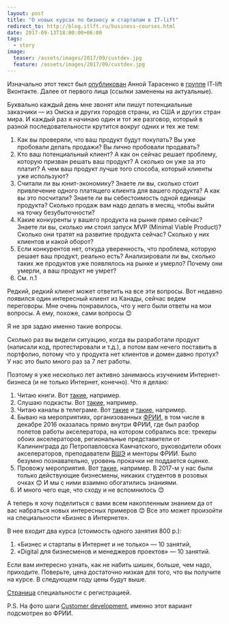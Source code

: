 ```yaml
---
layout: post
title: "О новых курсах по бизнесу и стартапам в IT-lift"
redirect_to: http://blog.itlft.ru/business-courses.html
date: 2017-09-13T18:00:00+06:00
tags:
  - story
image: 
  teaser: /assets/images/2017/09/custdev.jpg
  feature: /assets/images/2017/09/custdev.jpg
---
```


Изначально этот текст был <a href="https://vk.com/itliftomsk?w=wall-58952501_1001" target="_blank">опубликован</a> Анной Тарасенко в <a href="https://vk.com/itliftomsk" target="_blank">группе</a> IT-lift Вконтакте. Далее от первого лица (ссылки заменены на актуальные). 

Буквально каждый день мне звонят или пишут потенциальные заказчики — из Омска и других городов страны, из США и других стран мира. И каждый раз я начинаю один и тот же разговор, который в разной последовательности крутится вокруг одних и тех же тем:

1. Как вы проверяли, что ваш продукт будут покупать? Вы уже пробовали делать продажи? Вы лично пробовали продавать?
2. Кто ваш потенциальный клиент? А как он сейчас решает проблему, которую призван решать ваш продукт? А сколько он уже за это платит? А чем ваш продукт лучше того способа, который клиенты уже используют?
3. Считали ли вы юнит-экономику? Знаете ли вы, сколько стоит привлечение одного платящего клиента для вашего продукта? А как вы это посчитали? Знаете ли вы себестоимость одной единицы продукта? Сколько продаж вам надо делать в месяц, чтобы выйти на точку безубыточности?
4. Какие конкуренты у вашего продукта на рынке прямо сейчас? Знаете ли вы, сколько им стоил запуск MVP (Minimal Viable Product)? Сколько они тратят на развитие продукта сейчас? Сколько у них клиентов и какой оборот?
5. Если конкурентов нет, откуда уверенность, что проблема, которую решает ваш продукт, реально есть? Анализировали ли вы, сколько таких же продуктов уже появлялось на рынке и умерло? Почему они умерли, а ваш продукт не умрет?
6. См. п.1

Редкий, редкий клиент может ответить на все эти вопросы. Вот недавно появился один интересный клиент из Канады, сейчас ведем переговоры. Мне очень понравилось, что у него были ответы на мои вопросы. А ему, похоже, сами вопросы 😊

Я не зря задаю именно такие вопросы.

Сколько раз вы видели ситуацию, когда вы разработали продукт (написали код, протестировали и т.д.), а потом вам нечего поставить в портфолио, потому что у продукта нет клиентов и домен давно протух? У нас это было много раз за 7 лет работы.

Поэтому я уже несколько лет активно занимаюсь изучением Интернет-бизнеса (и не только Интернет, конечно). Что я делаю:

1. Читаю книги. Вот <a href="http://7bits.it/#books" target="_blank">такие</a>, например.
2. Слушаю подкасты. Вот <a href="http://sharkov.podfm.ru/" target="_blank">такие</a>, например.
3. Читаю каналы в телеграме. Вот <a href="https://t.me/temno" target="_blank">такие</a> и <a href="https://t.me/startupoftheday" target="_blank">такие</a>, например. 
4. Бываю на мероприятиях, организованных <a href="http://www.iidf.ru/" target="_blank">ФРИИ</a>, в том числе в декабре 2016 оказалась прямо внутри ФРИИ, где был разбор полетов работы акселератора, на котором собрались все: трекеры обоих акселераторов, региональные представители от Калининграда до Петропавловска Камчатского, руководители обоих акселераторов, преподаватели <a href="https://www.hse.ru/" target="_blank">ВШЭ</a> и менторы ФРИИ. Было безумно познавательно, уровень прокачки не поддается оценке.
5. Провожу мероприятия. Вот <a href="http://magickickstartup.ru/" target="_blank">такие</a>, например. В 2017-м у нас были только действующие бизнесмены, никаких студентов в розовых очках 😊 И мы с ними взаимно обогатились знаниями.
6. И много чего еще, что сходу и не вспомнилось 😊

А теперь я хочу поделиться с вами всем накопленным знанием да от вас набраться новых интересных примеров 😊 Все это может произойти на специальности «Бизнеc в Интернете».

В нее входит два курса (стоимость одного занятия 800 р.):
1. «Бизнес и стартапы в Интернет и не только» — 10 занятий,
2. «Digital для бизнесменов и менеджеров проектов» — 10 занятий.

Если вам интересно узнать, как не набить шишек, больше, чем надо, приходите. Поверьте, цена достаточно низкая для того, что вы получите на курсе. В следующем году цены будут выше.

<a href="http://itlift.1der.link/courses/internet-business" target="_blank">Страница</a> специальности с регистрацией.

P.S. На фото шаги <a href="https://www.google.ru/search?q=Customer+development&ie=utf-8&oe=utf-8&gws_rd=cr&dcr=0&ei=Gw1WWtq5O4GcsgHFuK7wCg" target="_blank">Customer development</a>, именно этот вариант подсмотрен во ФРИИ.
